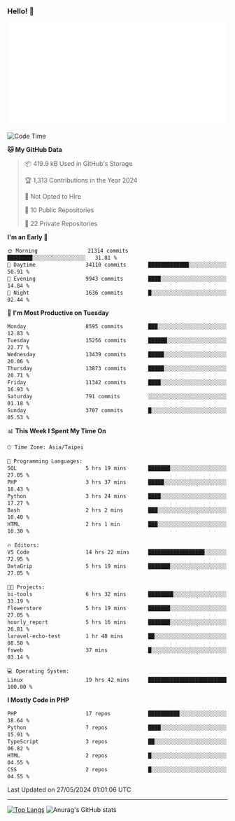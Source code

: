 ### Hello! 👋

![Metrics](/metrics.classic.svg)

<!--START_SECTION:waka-->
![Code Time](http://img.shields.io/badge/Code%20Time-1%2C459%20hrs%2058%20mins-blue)

**🐱 My GitHub Data** 

> 📦 419.9 kB Used in GitHub's Storage 
 > 
> 🏆 1,313 Contributions in the Year 2024
 > 
> 🚫 Not Opted to Hire
 > 
> 📜 10 Public Repositories 
 > 
> 🔑 22 Private Repositories 
 > 
**I'm an Early 🐤** 

```text
🌞 Morning                21314 commits       ████████░░░░░░░░░░░░░░░░░   31.81 % 
🌆 Daytime                34110 commits       █████████████░░░░░░░░░░░░   50.91 % 
🌃 Evening                9943 commits        ████░░░░░░░░░░░░░░░░░░░░░   14.84 % 
🌙 Night                  1636 commits        █░░░░░░░░░░░░░░░░░░░░░░░░   02.44 % 
```
📅 **I'm Most Productive on Tuesday** 

```text
Monday                   8595 commits        ███░░░░░░░░░░░░░░░░░░░░░░   12.83 % 
Tuesday                  15256 commits       ██████░░░░░░░░░░░░░░░░░░░   22.77 % 
Wednesday                13439 commits       █████░░░░░░░░░░░░░░░░░░░░   20.06 % 
Thursday                 13873 commits       █████░░░░░░░░░░░░░░░░░░░░   20.71 % 
Friday                   11342 commits       ████░░░░░░░░░░░░░░░░░░░░░   16.93 % 
Saturday                 791 commits         ░░░░░░░░░░░░░░░░░░░░░░░░░   01.18 % 
Sunday                   3707 commits        █░░░░░░░░░░░░░░░░░░░░░░░░   05.53 % 
```


📊 **This Week I Spent My Time On** 

```text
🕑︎ Time Zone: Asia/Taipei

💬 Programming Languages: 
SQL                      5 hrs 19 mins       ███████░░░░░░░░░░░░░░░░░░   27.05 % 
PHP                      3 hrs 37 mins       █████░░░░░░░░░░░░░░░░░░░░   18.43 % 
Python                   3 hrs 24 mins       ████░░░░░░░░░░░░░░░░░░░░░   17.27 % 
Bash                     2 hrs 2 mins        ███░░░░░░░░░░░░░░░░░░░░░░   10.40 % 
HTML                     2 hrs 1 min         ███░░░░░░░░░░░░░░░░░░░░░░   10.30 % 

🔥 Editors: 
VS Code                  14 hrs 22 mins      ██████████████████░░░░░░░   72.95 % 
DataGrip                 5 hrs 19 mins       ███████░░░░░░░░░░░░░░░░░░   27.05 % 

🐱‍💻 Projects: 
bi-tools                 6 hrs 32 mins       ████████░░░░░░░░░░░░░░░░░   33.19 % 
Flowerstore              5 hrs 19 mins       ███████░░░░░░░░░░░░░░░░░░   27.05 % 
hourly_report            5 hrs 16 mins       ███████░░░░░░░░░░░░░░░░░░   26.81 % 
laravel-echo-test        1 hr 40 mins        ██░░░░░░░░░░░░░░░░░░░░░░░   08.50 % 
fsweb                    37 mins             █░░░░░░░░░░░░░░░░░░░░░░░░   03.14 % 

💻 Operating System: 
Linux                    19 hrs 42 mins      █████████████████████████   100.00 % 
```

**I Mostly Code in PHP** 

```text
PHP                      17 repos            ██████████░░░░░░░░░░░░░░░   38.64 % 
Python                   7 repos             ████░░░░░░░░░░░░░░░░░░░░░   15.91 % 
TypeScript               3 repos             ██░░░░░░░░░░░░░░░░░░░░░░░   06.82 % 
HTML                     2 repos             █░░░░░░░░░░░░░░░░░░░░░░░░   04.55 % 
CSS                      2 repos             █░░░░░░░░░░░░░░░░░░░░░░░░   04.55 % 
```




 Last Updated on 27/05/2024 01:01:06 UTC
<!--END_SECTION:waka-->

<hr>

<span style="display:inline-block">[![Top Langs](https://github-readme-stats.vercel.app/api/top-langs/?username=maureendadap&layout=compact&theme=transparent)](https://github.com/anuraghazra/github-readme-stats)</span>
<span style="display:inline-block">![Anurag's GitHub stats](https://github-readme-stats.vercel.app/api?username=maureendadap&show_icons=true&theme=transparent&count_private=true)</span>

<!--
**MaureenDadap/maureendadap** is a ✨ _special_ ✨ repository because its `README.md` (this file) appears on your GitHub profile.

Here are some ideas to get you started:

- 🔭 I’m currently working on ...
- 🌱 I’m currently learning ...
- 👯 I’m looking to collaborate on ...
- 🤔 I’m looking for help with ...
- 💬 Ask me about ...
- 📫 How to reach me: ...
- 😄 Pronouns: ...
- ⚡ Fun fact: ...
-->
